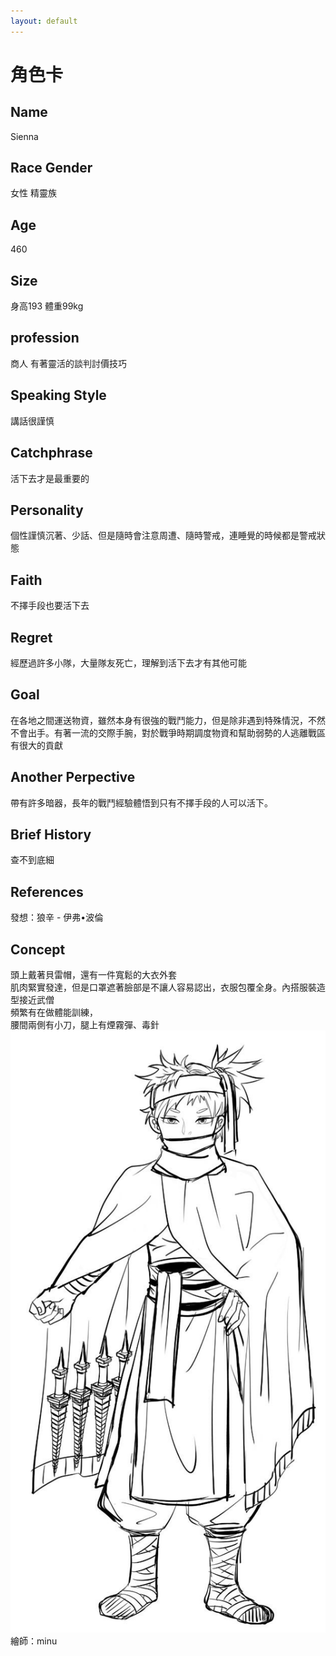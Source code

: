 ```yaml
---
layout: default
---
```


# 角色卡

## Name
Sienna

## Race Gender
女性 精靈族

## Age
460

## Size
身高193 體重99kg

## profession
商人 有著靈活的談判討價技巧

## Speaking Style
講話很謹慎

## Catchphrase
活下去才是最重要的

## Personality
個性謹慎沉著、少話、但是隨時會注意周遭、隨時警戒，連睡覺的時候都是警戒狀態

## Faith
不擇手段也要活下去

## Regret
經歷過許多小隊，大量隊友死亡，理解到活下去才有其他可能

## Goal 
在各地之間運送物資，雖然本身有很強的戰鬥能力，但是除非遇到特殊情況，不然不會出手。有著一流的交際手腕，對於戰爭時期調度物資和幫助弱勢的人逃離戰區有很大的貢獻

## Another Perpective
帶有許多暗器，長年的戰鬥經驗體悟到只有不擇手段的人可以活下。

## Brief History
查不到底細

## References
發想：狼辛 - 伊弗•波倫

## Concept
頭上戴著貝雷帽，還有一件寬鬆的大衣外套<br>
肌肉緊實發達，但是口罩遮著臉部是不讓人容易認出，衣服包覆全身。內搭服裝造型接近武僧<br>
頻繁有在做體能訓練， <br>
腰間兩側有小刀，腿上有煙霧彈、毒針<br>
<img src="./Sienna.jpg">
<br>繪師：minu